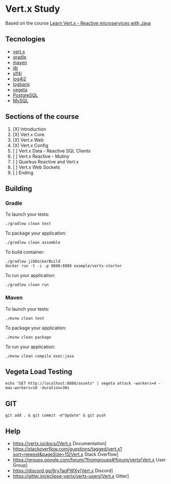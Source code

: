 # Vert.x Study

Based on the course [Learn Vert.x - Reactive microservices with Java](https://www.udemy.com/course/reactive-web-applications-with-vertx-and-vuejs)

## Tecnologies

* [vert.x](https://vertx.io/)
* [gradle](https://gradle.org/)
* [maven](https://maven.apache.org/)
* [jib](https://github.com/GoogleContainerTools/jib)
* [slf4j](https://www.slf4j.org/)
* [log4j2](https://logging.apache.org/log4j/2.x/)
* [logback](https://logback.qos.ch/)
* [vegeta](https://github.com/tsenart/vegeta)
* [PostgreSQL](https://www.postgresql.org/)
* [MySQL](https://www.mysql.com/)

## Sections of the course
1. [X] Introduction
2. [X] Vert.x Core
3. [X] Vert.x Web
4. [X] Vert.x Config
5. [ ] Vert.x Data - Reactive SQL Clients
6. [ ] Vert.x Reactive - Mutiny
7. [ ] Quarkus Reactive and Vert.x
8. [ ] Vert.x Web Sockets
9. [ ] Ending

## Building

### Gradle
To launch your tests:
```
./gradlew clean test
```

To package your application:
```
./gradlew clean assemble
```

To build container:
```
./gradlew jibDockerBuild
docker run -t -i -p 8888:8888 example/vertx-starter
```

To run your application:
```
./gradlew clean run
```

### Maven

To launch your tests:
```
./mvnw clean test
```

To package your application:
```
./mvnw clean package
```

To run your application:
```
./mvnw clean compile exec:java
```

## Vegeta Load Testing

`echo "GET http://localhost:8888/assets" | vegeta attack -workers=4 -max-workers=10 -duration=30s`

## GIT

``
git add . & git commit -m"Update" & git push
``

## Help

* https://vertx.io/docs/[Vert.x Documentation]
* https://stackoverflow.com/questions/tagged/vert.x?sort=newest&pageSize=15[Vert.x Stack Overflow]
* https://groups.google.com/forum/?fromgroups#!forum/vertx[Vert.x User Group]
* https://discord.gg/6ry7aqPWXy[Vert.x Discord]
* https://gitter.im/eclipse-vertx/vertx-users[Vert.x Gitter]
